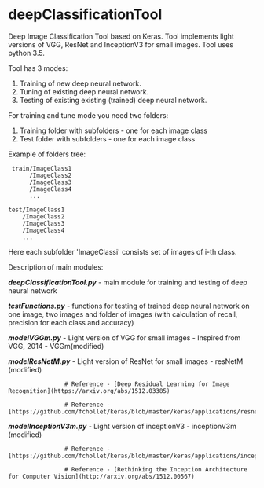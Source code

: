 # deepClassificationTool 
Deep Image Classification Tool based on Keras. Tool implements light versions of VGG, ResNet and InceptionV3 for small images.
Tool uses python 3.5. 

Tool has 3 modes:
1) Training of new deep neural network.
2) Tuning of existing deep neural network.
3) Testing of existing existing (trained) deep neural network.

For training and tune mode you need two folders:
1) Training folder with subfolders - one for each image class
2) Test folder with subfolders - one for each image class

Example of folders tree:

     train/ImageClass1
          /ImageClass2
          /ImageClass3
          /ImageClass4
          ...

    test/ImageClass1 
        /ImageClass2
        /ImageClass3
        /ImageClass4
        ...

Here each subfolder 'ImageClassi' consists set of images of i-th class.

Description of main modules:

***deepClassificationTool.py*** - main module for training and testing of deep neural network

***testFunctions.py*** - functions for testing of trained deep neural network on one image, two images and folder of images (with calculation of recall, precision for each class and accuracy)

***modelVGGm.py*** - Light version of VGG for small images - Inspired from VGG, 2014 - VGGm(modified)

***modelResNetM.py*** - Light version of ResNet for small images - resNetM (modified)

                    # Reference - [Deep Residual Learning for Image Recognition](https://arxiv.org/abs/1512.03385)
                    
                    # Reference - [https://github.com/fchollet/keras/blob/master/keras/applications/resnet50.py]
                    
***modelInceptionV3m.py*** - Light version of inceptionV3 - inceptionV3m (modified)

                    # Reference - [https://github.com/fchollet/keras/blob/master/keras/applications/inception_v3.py]
                    
                    # Reference - [Rethinking the Inception Architecture for Computer Vision](http://arxiv.org/abs/1512.00567)
